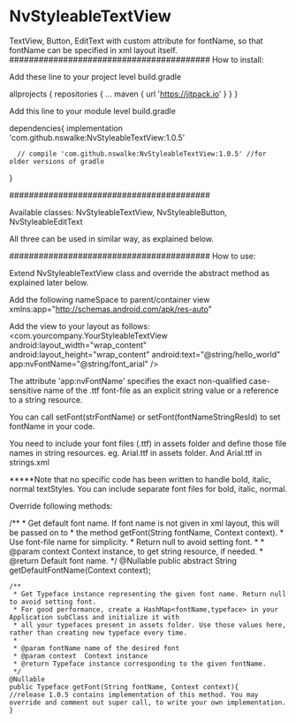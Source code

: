 # NvStyleableTextView
TextView, Button, EditText with custom attribute for fontName, so that fontName can be specified in xml layout itself.
#########################################
	How to install:
  
  Add these line to your project level build.gradle
  
  allprojects {
		repositories {
			...
			maven { url 'https://jitpack.io' }
		}
	}
  
  Add this line to your module level build.gradle
  
  dependencies{
      implementation 'com.github.nswalke:NvStyleableTextView:1.0.5'
      
      // compile 'com.github.nswalke:NvStyleableTextView:1.0.5' //for older versions of gradle
  }
  
#########################################

Available classes: NvStyleableTextView, NvStyleableButton, NvStyleableEditText


All three can be used in similar way, as explained below.

#########################################
How to use:

Extend NvStyleableTextView class and override the abstract method as explained later below.

Add the following nameSpace to parent/container view
xmlns:app="http://schemas.android.com/apk/res-auto"

Add the view to your layout as follows:
  <com.yourcompany.YourStyleableTextView
  android:layout_width="wrap_content"
  android:layout_height="wrap_content"
  android:text="@string/hello_world"
  app:nvFontName="@string/font_arial" />

The attribute 'app:nvFontName' specifies the exact non-qualified case-sensitive name
of the .ttf font-file as an explicit string value or a reference to a string resource.

You can call setFont(strFontName) or setFont(fontNameStringResId) to set fontName in your code.

You need to include your font files (.ttf) in assets folder and define those file names in string resources.
eg. Arial.ttf in assets folder. And <string name="font_arial">Arial.ttf</string> in strings.xml

*****Note that no specific code has been written to handle bold, italic, normal textStyles. You can include separate font files for bold, italic, normal.

Override following methods:

/**
     * Get default font name. If font name is not given in xml layout, this will be passed on to
     * the method getFont(String fontName, Context context).
     * Use font-file name for simplicity.
     * Return null to avoid setting font.
     *
     * @param context Context instance, to get string resource, if needed.
     * @return Default font name.
     */
    @Nullable
    public abstract String getDefaultFontName(Context context);

    /**
     * Get Typeface instance representing the given font name. Return null to avoid setting font.
     * For good performance, create a HashMap<fontName,typeface> in your Application subClass and initialize it with
     * all your typefaces present in assets folder. Use those values here, rather than creating new typeface every time.
     *
     * @param fontName name of the desired font
     * @param context  Context instance
     * @return Typeface instance corresponding to the given fontName.
     */
    @Nullable
    public Typeface getFont(String fontName, Context context){
    //release 1.0.5 contains implementation of this method. You may override and comment out super call, to write your own implementation.
    }
